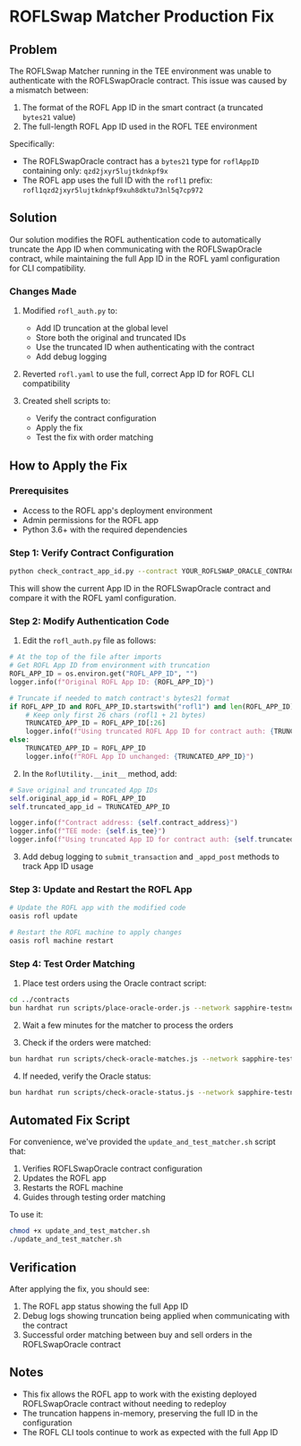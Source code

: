 # ROFLSwap Matcher Production Fix

## Problem

The ROFLSwap Matcher running in the TEE environment was unable to authenticate with the ROFLSwapOracle contract. This issue was caused by a mismatch between:

1. The format of the ROFL App ID in the smart contract (a truncated `bytes21` value)
2. The full-length ROFL App ID used in the ROFL TEE environment

Specifically:
- The ROFLSwapOracle contract has a `bytes21` type for `roflAppID` containing only: `qzd2jxyr5lujtkdnkpf9x`
- The ROFL app uses the full ID with the `rofl1` prefix: `rofl1qzd2jxyr5lujtkdnkpf9xuh8dktu73nl5q7cp972`

## Solution

Our solution modifies the ROFL authentication code to automatically truncate the App ID when communicating with the ROFLSwapOracle contract, while maintaining the full App ID in the ROFL yaml configuration for CLI compatibility.

### Changes Made

1. Modified `rofl_auth.py` to:
   - Add ID truncation at the global level
   - Store both the original and truncated IDs
   - Use the truncated ID when authenticating with the contract
   - Add debug logging

2. Reverted `rofl.yaml` to use the full, correct App ID for ROFL CLI compatibility

3. Created shell scripts to:
   - Verify the contract configuration
   - Apply the fix
   - Test the fix with order matching

## How to Apply the Fix

### Prerequisites

- Access to the ROFL app's deployment environment
- Admin permissions for the ROFL app
- Python 3.6+ with the required dependencies

### Step 1: Verify Contract Configuration

```bash
python check_contract_app_id.py --contract YOUR_ROFLSWAP_ORACLE_CONTRACT_ADDRESS
```

This will show the current App ID in the ROFLSwapOracle contract and compare it with the ROFL yaml configuration.

### Step 2: Modify Authentication Code

1. Edit the `rofl_auth.py` file as follows:

```python
# At the top of the file after imports
# Get ROFL App ID from environment with truncation
ROFL_APP_ID = os.environ.get("ROFL_APP_ID", "")
logger.info(f"Original ROFL App ID: {ROFL_APP_ID}")

# Truncate if needed to match contract's bytes21 format
if ROFL_APP_ID and ROFL_APP_ID.startswith("rofl1") and len(ROFL_APP_ID) > 26:
    # Keep only first 26 chars (rofl1 + 21 bytes)
    TRUNCATED_APP_ID = ROFL_APP_ID[:26]
    logger.info(f"Using truncated ROFL App ID for contract auth: {TRUNCATED_APP_ID}")
else:
    TRUNCATED_APP_ID = ROFL_APP_ID
    logger.info(f"ROFL App ID unchanged: {TRUNCATED_APP_ID}")
```

2. In the `RoflUtility.__init__` method, add:

```python
# Save original and truncated App IDs
self.original_app_id = ROFL_APP_ID
self.truncated_app_id = TRUNCATED_APP_ID

logger.info(f"Contract address: {self.contract_address}")
logger.info(f"TEE mode: {self.is_tee}")
logger.info(f"Using truncated App ID for contract auth: {self.truncated_app_id}")
```

3. Add debug logging to `submit_transaction` and `_appd_post` methods to track App ID usage

### Step 3: Update and Restart the ROFL App

```bash
# Update the ROFL app with the modified code
oasis rofl update

# Restart the ROFL machine to apply changes
oasis rofl machine restart
```

### Step 4: Test Order Matching

1. Place test orders using the Oracle contract script:

```bash
cd ../contracts
bun hardhat run scripts/place-oracle-order.js --network sapphire-testnet
```

2. Wait a few minutes for the matcher to process the orders

3. Check if the orders were matched:

```bash
bun hardhat run scripts/check-oracle-matches.js --network sapphire-testnet
```

4. If needed, verify the Oracle status:

```bash
bun hardhat run scripts/check-oracle-status.js --network sapphire-testnet
```

## Automated Fix Script

For convenience, we've provided the `update_and_test_matcher.sh` script that:
1. Verifies ROFLSwapOracle contract configuration
2. Updates the ROFL app
3. Restarts the ROFL machine
4. Guides through testing order matching

To use it:

```bash
chmod +x update_and_test_matcher.sh
./update_and_test_matcher.sh
```

## Verification

After applying the fix, you should see:
1. The ROFL app status showing the full App ID
2. Debug logs showing truncation being applied when communicating with the contract
3. Successful order matching between buy and sell orders in the ROFLSwapOracle contract

## Notes

- This fix allows the ROFL app to work with the existing deployed ROFLSwapOracle contract without needing to redeploy
- The truncation happens in-memory, preserving the full ID in the configuration
- The ROFL CLI tools continue to work as expected with the full App ID 